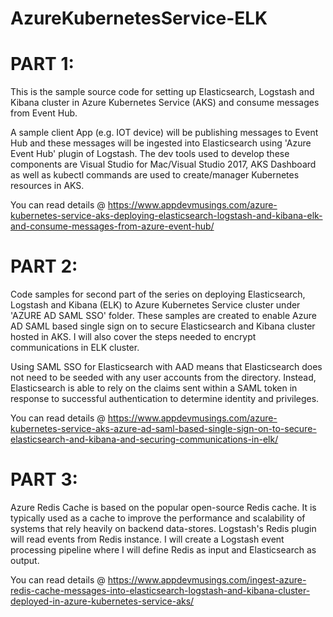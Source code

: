 # AzureKubernetesService-ELK

# PART 1:

This is the sample source code for setting up Elasticsearch, Logstash and Kibana cluster in Azure Kubernetes Service (AKS) and consume messages from Event Hub.

A sample client App (e.g. IOT device) will be publishing messages to Event Hub and these messages will be ingested into Elasticsearch using 'Azure Event Hub' plugin of Logstash. The dev tools used to develop these components are Visual Studio for Mac/Visual Studio 2017, AKS Dashboard as well as kubectl commands are used to create/manager Kubernetes resources in AKS.

You can read details @ https://www.appdevmusings.com/azure-kubernetes-service-aks-deploying-elasticsearch-logstash-and-kibana-elk-and-consume-messages-from-azure-event-hub/

# PART 2: 

Code samples for second part of the series on deploying Elasticsearch, Logstash and Kibana (ELK) to Azure Kubernetes Service cluster under 'AZURE AD SAML SSO' folder. These samples are created to enable Azure AD SAML based single sign on to secure Elasticsearch and Kibana cluster hosted in AKS. I will also cover the steps needed to encrypt communications in ELK cluster.

Using SAML SSO for Elasticsearch with AAD means that Elasticsearch does not need to be seeded with any user accounts from the directory. Instead, Elasticsearch is able to rely on the claims sent within a SAML token in response to successful authentication to determine identity and privileges.

You can read details @ https://www.appdevmusings.com/azure-kubernetes-service-aks-azure-ad-saml-based-single-sign-on-to-secure-elasticsearch-and-kibana-and-securing-communications-in-elk/

# PART 3:

Azure Redis Cache is based on the popular open-source Redis cache. It is typically used as a cache to improve the performance and scalability of systems that rely heavily on backend data-stores. Logstash's Redis plugin will read events from Redis instance. I will create a Logstash event processing pipeline where I will define Redis as input and Elasticsearch as output. 

You can read details @
https://www.appdevmusings.com/ingest-azure-redis-cache-messages-into-elasticsearch-logstash-and-kibana-cluster-deployed-in-azure-kubernetes-service-aks/
